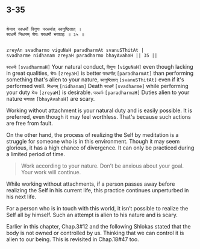 ## 3-35


```shloka-sa

श्रेयान् स्वधर्मो विगुणः परधर्मात् स्वनुष्ठितात् ।
स्वधर्मे निधनम् श्रेयः परधर्मो भयावहः ॥ ३५ ॥

```
```shloka-sa-hk

zreyAn svadharmo viguNaH paradharmAt svanuSThitAt |
svadharme nidhanam zreyaH paradharmo bhayAvahaH || 35 ||

```
`स्वधर्मः` `[svadharmaH]` Your natural conduct, `विगुणः` `[viguNaH]` even though lacking in great qualities, `श्रेयः` `[zreyaH]` is better `परधर्मात्` `[paradharmAt]` than performing something that's alien to your nature, `स्वनुष्ठितात्` `[svanuSThitAt]` even if it's performed well. `निधनम्` `[nidhanam]` Death `स्वधर्मे` `[svadharme]` while performing your duty `श्रेयः` `[zreyaH]` is desirable. `परधर्मः` `[paradharmaH]` Duties alien to your nature `भयावहः` `[bhayAvahaH]` are scary.

Working without attachment is your natural duty and is easily possible. It is preferred, even though it may feel worthless. That's because such actions are free from fault.

On the other hand, the process of realizing the Self by meditation is a struggle for someone who is in this environment. Though it may seem glorious, it has a high chance of divergence. It can only be practiced during a limited period of time.



<a name='applnote_68'></a>
> Work according to your nature. Don’t be anxious about your goal. Your work will continue.



While working without attachments, if a person passes away before realizing the Self in his current life, this practice continues unperturbed in his next life. 

For a person who is in touch with this world, it isn’t possible to realize the Self all by himself. Such an attempt is alien to his nature and is scary.

Earlier in this chapter, Chap.3#12 and the following Shlokas stated that the body is not owned or controlled by us. Thinking that we can control it is alien to our being. This is revisited in Chap.18#47 too.


